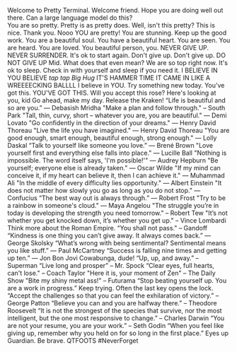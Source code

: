 Welcome to Pretty Terminal.
Welcome friend. 
Hope you are doing well out there.
Can a large language model do this?  
You are so pretty.
Pretty is as pretty does.
Well, isn't this pretty?
This is nice. Thank you. 
Nooo YOU are pretty!
You are stunning. Keep up the good work.
You are a beautiful soul.
You have a beautiful heart.
You are seen.
You are heard.
You are loved.
You beautiful person, you.
NEVER GIVE UP. NEVER SURRENDER.
It's ok to start again. Don't give up.
Don't give up.
DO NOT GIVE UP
Mid. What does that even mean? We are so top right now. 
It's ok to sleep. Check in with yourself and sleep if you need it. 
I BELIEVE IN YOU
BELIEVE *tap tap*
*Big Hug*
IT'S HAMMER TIME
IT CAME IN LIKE A WREEEECKING BALLLL
I believe in YOU.
Try something new today. You've got this.
YOU'VE GOT THIS.
Will you accept this rose?
Here's looking at you, kid
Go ahead, make my day.
Release the Kraken!
“Life is beautiful and so are you.” ― Debasish Mridha
"Make a plan and follow through." – South Park
"Tall, thin, curvy, short – whatever you are, you are beautiful." ― Demi Lovato
"Go confidently in the direction of your dreams." — Henry David Thoreau
"Live the life you have imagined." — Henry David Thoreau
"You are good enough, smart enough, beautiful enough, strong enough." ― Lolly Daskal
“Talk to yourself like someone you love.” — Brené Brown
"Love yourself first and everything else falls into place." — Lucille Ball
"Nothing is impossible. The word itself says, 'I'm possible!'" — Audrey Hepburn
"Be yourself; everyone else is already taken." — Oscar Wilde
"If my mind can conceive it, if my heart can believe it, then I can achieve it." — Muhammad Ali
"In the middle of every difficulty lies opportunity." — Albert Einstein
"It does not matter how slowly you go as long as you do not stop." — Confucius
“The best way out is always through.” — Robert Frost
"Try to be a rainbow in someone's cloud." — Maya Angelou
"The struggle you’re in today is developing the strength you need tomorrow." – Robert Tew
"It’s not whether you get knocked down, it’s whether you get up." – Vince Lombardi
Think more about the Roman Empire.
“You shall not pass." – Gandoff 
“Kindness is one thing you can’t give away. It always comes back.” — George Skolsky
“What’s wrong with being sentimental? Sentimental means you like stuff.” — Paul McCartney
“Success is falling nine times and getting up ten.” — Jon Bon Jovi
Cowabunga, dude!
“Up, up, and away.” – Superman
“Live long and prosper” – Mr. Spock
“Clear eyes, full hearts, can't lose." – Coach Taylor
"Here it is, your moment of Zen" – The Daily Show
"Bite my shiny metal ass!" – Futurama
“Stop beating yourself up. You are a work in progress.” 
Keep trying. Often the last key opens the lock.
“Accept the challenges so that you can feel the exhilaration of victory.” – George Patton
“Believe you can and you are halfway there.” – Theodore Roosevelt
“It is not the strongest of the species that survive, nor the most intelligent, but the one most responsive to change.” – Charles Darwin
“You are not your resume, you are your work.” – Seth Godin
“When you feel like giving up, remember why you held on for so long in the first place.”
Eyes up Guardian. 
Be brave.
QTFOOTS #NeverForget

